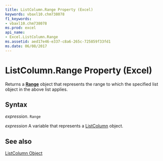 ```yaml
---
title: ListColumn.Range Property (Excel)
keywords: vbaxl10.chm738078
f1_keywords:
- vbaxl10.chm738078
ms.prod: excel
api_name:
- Excel.ListColumn.Range
ms.assetid: aed17e46-e337-c8a6-265c-725859f33fd1
ms.date: 06/08/2017
---
```



# ListColumn.Range Property (Excel)

Returns a  **[Range](Excel.Range(objec).md)** object that represents the range to which the specified list object in the above list applies.


## Syntax

 _expression_. `Range`

 _expression_ A variable that represents a [ListColumn](./Excel.ListColumn.md) object.


## See also


[ListColumn Object](Excel.ListColumn.md)

